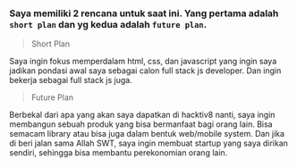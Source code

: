 ### Saya memiliki 2 rencana untuk saat ini. Yang pertama adalah `short plan` dan yg kedua adalah `future plan`.

> Short Plan

Saya ingin fokus memperdalam html, css, dan javascript yang ingin saya jadikan pondasi awal saya sebagai calon full stack js developer. Dan ingin bekerja sebagai full stack js juga.

> Future Plan

Berbekal dari apa yang akan saya dapatkan di hacktiv8 nanti, saya ingin membangun sebuah produk yang bisa bermanfaat bagi orang lain. Bisa semacam library atau bisa juga dalam bentuk web/mobile system. Dan jika di beri jalan sama Allah SWT, saya ingin membuat startup yang saya dirikan sendiri, sehingga bisa membantu perekonomian orang lain.
